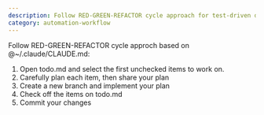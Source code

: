 ```yaml
---
description: Follow RED-GREEN-REFACTOR cycle approach for test-driven development
category: automation-workflow
---
```


Follow RED-GREEN-REFACTOR cycle approch based on @~/.claude/CLAUDE.md:
1. Open todo.md and select the first unchecked items to work on.
2. Carefully plan each item, then share your plan
3. Create a new branch and implement your plan
4. Check off the items on todo.md
5. Commit your changes